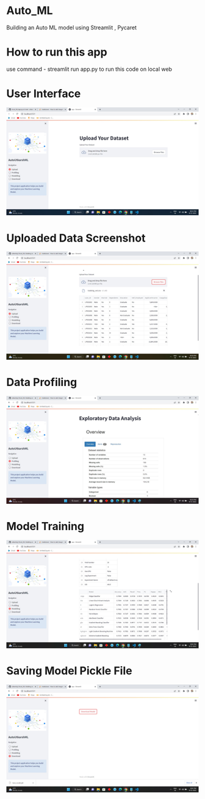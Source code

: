 # Auto_ML
Building an Auto ML model using Streamlit , Pycaret 

# How to run this app
use command - streamlit run app.py to run this code on local web

# User Interface 
![Screenshot](./UX%20Screenshots/Screenshot1.jpg)

# Uploaded Data Screenshot
![Screenshot](./UX%20Screenshots/Screenshot2.jpg)

# Data Profiling 
![Screenshot](./UX%20Screenshots/Screenshot3.jpg)

# Model Training
![Screenshot](./UX%20Screenshots/Screenshot4.jpg)

# Saving Model Pickle File
![Screenshot](./UX%20Screenshots/Screenshot5.jpg)
